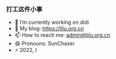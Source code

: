 ### 打工这件小事

- 🔭 I’m currently working on didi
- 🌱 My blog: https://lilu.org.cn
- 📫 How to reach me: admin@lilu.org.cn
- 😄 Pronouns: SunChaser
- ⚡ 2022, I

<!--
**sunchaser-lilu/sunchaser-lilu** is a ✨ _special_ ✨ repository because its `README.md` (this file) appears on your GitHub profile.

Here are some ideas to get you started:

- 🔭 I’m currently working on ...
- 🌱 I’m currently learning ...
- 👯 I’m looking to collaborate on ...
- 🤔 I’m looking for help with ...
- 💬 Ask me about ...
- 📫 How to reach me: ...
- 😄 Pronouns: ...
- ⚡ Fun fact: ...
-->
